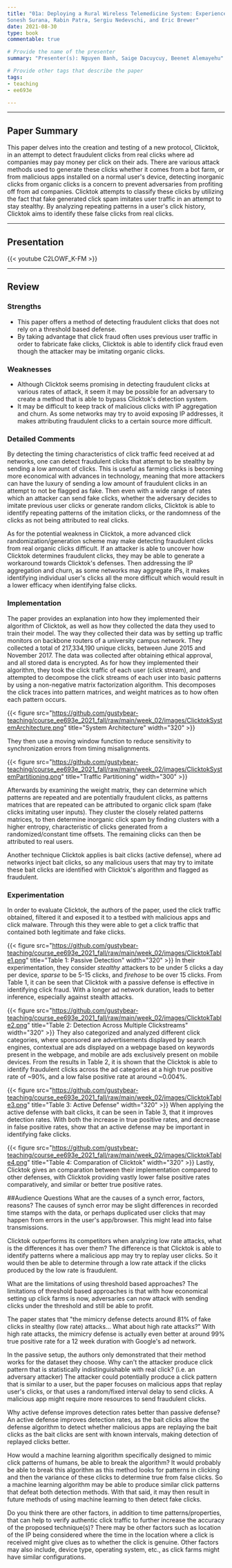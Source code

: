 ```yaml
---
title: "01a: Deploying a Rural Wireless Telemedicine System: Experiences in Sustainability
Sonesh Surana, Rabin Patra, Sergiu Nedevschi, and Eric Brewer"
date: 2021-08-30
type: book
commentable: true

# Provide the name of the presenter
summary: "Presenter(s): Nguyen Banh, Saige Dacuycuy, Beenet Alemayehu"

# Provide other tags that describe the paper
tags:
- teaching
- ee693e

---
```


***
## Paper Summary
This paper delves into the creation and testing of a new protocol, Clicktok, in an attempt to detect fraudulent clicks from real clicks where ad companies may pay money per click on their ads. There are various attack methods used to generate these clicks whether it comes from a bot farm, or from malicious apps installed on a normal user's device, detecting inorganic clicks from organic clicks is a concern to prevent adversaries from profiting off from ad companies. Clicktok attempts to classify these clicks by utilizing the fact that fake generated click spam imitates user traffic in an attempt to stay stealthy. By analyzing repeating patterns in a user's click history, Clicktok aims to identify these false clicks from real clicks.
***

## Presentation
{{< youtube C2LOWF_K-FM >}}

***

## Review
### Strengths
- This paper offers a method of detecting fraudulent clicks that does not rely on a threshold based defense.
- By taking advantage that click fraud often uses previous user traffic in order to fabricate fake clicks, Clicktok is able to identify click fraud even though the attacker may be imitating organic clicks.

### Weaknesses
- Although Clicktok seems promising in detecting fraudulent clicks at various rates of attack, it seem it may be possible for an adversary to create a method that is able to bypass Clicktok's detection system.
- It may be difficult to keep track of malicious clicks with IP aggregation and churn. As some networks may try to avoid exposing IP addresses, it makes attributing fraudulent clicks to a certain source more difficult.

### Detailed Comments
By detecting the timing characteristics of click traffic feed received at ad networks, one can detect fraudulent clicks that attempt to be stealthy by sending a low amount of clicks. This is useful as farming clicks is becoming more economical with advances in technology, meaning that more attackers can have the luxury of sending a low amount of fraudulent clicks in an attempt to not be flagged as fake. Then even with a wide range of rates which an attacker can send fake clicks, whether the adversary decides to imitate previous user clicks or generate random clicks, Clicktok is able to identify repeating patterns of the imitation clicks, or the randomness of the clicks as not being attributed to real clicks.

As for the potential weakness in Clicktok, a more advanced click randomization/generation scheme may make detecting fraudulent clicks from real organic clicks difficult. If an attacker is able to uncover how Clicktok determines fraudulent clicks, they may be able to generate a workaround towards Clicktok's defenses. Then addressing the IP aggregation and churn, as some networks may aggregate IPs, it makes identifying individual user's clicks all the more difficult which would result in a lower efficacy when identifying false clicks.

### Implementation
The paper provides an explanation into how they implemented their algorithm of Clicktok, as well as how they collected the data they used to train their model. The way they collected their data was by setting up traffic monitors on backbone routers of a university campus network. They collected a total of 217,334,190 unique clicks, between June 2015 and November 2017. The data was collected after obtaining ethical approval, and all stored data is encrypted. As for how they implemented their algorithm, they took the click traffic of each user (click stream), and attempted to decompose the click streams of each user into basic patterns by using a non-negative matrix factorization algorithm. This decomposes the click traces into pattern matrices, and weight matrices as to how often each pattern occurs.

{{< figure src="https://github.com/gustybear-teaching/course_ee693e_2021_fall/raw/main/week_02/images/ClicktokSystemArchitecture.png" title="System Architecture" width="320" >}}

They then use a moving window function to reduce sensitivity to synchronization errors from timing misalignments.

{{< figure src="https://github.com/gustybear-teaching/course_ee693e_2021_fall/raw/main/week_02/images/ClicktokSystemPartitioning.png" title="Traffic Partitioning" width="300" >}}

Afterwards by examining the weight matrix, they can determine which patterns are repeated and are potentially fraudulent clicks, as patterns matrices that are repeated can be attributed to organic click spam (fake clicks imitating user inputs). They cluster the closely related patterns matrices, to then determine inorganic click spam by finding clusters with a higher entropy, characteristic of clicks generated from a randomized/constant time offsets. The remaining clicks can then be attributed to real users.

Another technique Clicktok applies is bait clicks (active defense), where ad networks inject bait clicks, so any malicious users that may try to imitate these bait clicks are identified with Clicktok's algorithm and flagged as fraudulent.

### Experimentation
In order to evaluate Clicktok, the authors of the paper, used the click traffic obtained, filtered it and exposed it to a testbed with malicious apps and click malware. Through this they were able to get a click traffic that contained both legitimate and fake clicks.

{{< figure src="https://github.com/gustybear-teaching/course_ee693e_2021_fall/raw/main/week_02/images/ClicktokTable1.png" title="Table 1: Passive Detection" width="320" >}}
In their experimentation, they consider *stealthy* attackers to be under 5 clicks a day per device, *sparse* to be 5-15 clicks, and *firehose* to be over 15 clicks. From Table 1, it can be seen that Clicktok with a passive defense is effective in identifying click fraud. With a longer ad network duration, leads to better inference, especially against stealth attacks.

{{< figure src="https://github.com/gustybear-teaching/course_ee693e_2021_fall/raw/main/week_02/images/ClicktokTable2.png" title="Table 2: Detection Across Multiple Clickstreams" width="320" >}}
They also categorized and analyzed different click categories, where sponsored are advertisements displayed by search engines, contextual are ads displayed on a webpage based on keywords present in the webpage, and mobile are ads exclusively present on mobile devices. From the results in Table 2, it is shown that the Clicktok is able to identify fraudulent clicks across the ad categories at a high true positive rate of ~90%, and a low false positive rate at around ~0.004%.

{{< figure src="https://github.com/gustybear-teaching/course_ee693e_2021_fall/raw/main/week_02/images/ClicktokTable3.png" title="Table 3: Active Defense" width="320" >}}
When applying the active defense with bait clicks, it can be seen in Table 3, that it improves detection rates. With both the increase in true positive rates, and decrease in false positive rates, show that an active defense may be important in identifying fake clicks.

{{< figure src="https://github.com/gustybear-teaching/course_ee693e_2021_fall/raw/main/week_02/images/ClicktokTable4.png" title="Table 4: Comparation of Clicktok" width="320" >}}
Lastly, Clicktok gives an comparation between their implementation compared to other defenses, with Clicktok providing vastly lower false positive rates comparatively, and similar or better true positive rates.

##Audience Questions
What are the causes of a synch error, factors, reasons?
The causes of synch error may be slight differences in recorded time stamps with the data, or perhaps duplicated user clicks that may happen from errors in the user's app/browser. This might lead into false transmissions.

Clicktok outperforms its competitors when analyzing low rate attacks, what is the differences it has over them?
The difference is that Clicktok is able to identify patterns where a malicious app may try to replay user clicks. So it would then be able to determine through a low rate attack if the clicks produced by the low rate is fraudulent.

What are the limitations of using threshold based approaches?
The limitations of threshold based approaches is that with how economical setting up click farms is now, adversaries can now attack with sending clicks under the threshold and still be able to profit.

The paper states that "the mimicry defense detects around 81% of fake clicks in stealthy (low rate) attacks... What about high rate attacks?"
With high rate attacks, the mimicry defense is actually even better at around 99% true positive rate for a 12 week duration with Google's ad network.

In the passive setup, the authors only demonstrated that their method works for the dataset they choose. Why can't the attacker produce click pattern that is statistically indistinguishable with real click? (i.e. an adversary attacker)
The attacker could potentially produce a click pattern that is similar to a user, but the paper focuses on malicious apps that replay user's clicks, or that uses a random/fixed interval delay to send clicks. A malicious app might require more resources to send fraudulent clicks.

Why active defense improves detection rates better than passive defense?
An active defense improves detection rates, as the bait clicks allow the defense algorithm to detect whether malicious apps are replaying the bait clicks as the bait clicks are sent with known intervals, making detection of replayed clicks better.

How would a machine learning algorithm specifically designed to mimic click patterns of humans, be able to break the algorithm?
It would probably be able to break this algorithm as this method looks for patterns in clicking and then the variance of these clicks to determine true from false clicks. So a machine learning algorithm may be able to produce similar click patterns that defeat both detection methods. With that said, it may then result in future methods of using machine learning to then detect fake clicks.

Do you think there are other factors, in addition to time patterns/properties, that can help to verify authentic click traffic to further increase the accuracy of the proposed technique(s)?
There may be other factors such as location of the IP being considered where the time in the location where a click is received might give clues as to whether the click is genuine. Other factors may also include, device type, operating system, etc., as click farms might have similar configurations.
